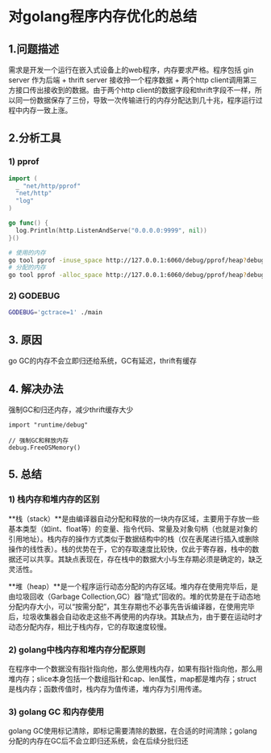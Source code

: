 # 对golang程序内存优化的总结

## 1.问题描述

需求是开发一个运行在嵌入式设备上的web程序，内存要求严格。程序包括 gin server 作为后端 + thrift server 接收拎一个程序数据 + 两个http client调用第三方接口传出接收到的数据。由于两个http client的数据字段和thrift字段不一样，所以同一份数据保存了三份，导致一次传输进行的内存分配达到几十兆，程序运行过程中内存一致上涨。

## 2.分析工具

### 1) pprof

```go
import (
  _ "net/http/pprof"
  "net/http"
  "log"
)

go func() {
  log.Println(http.ListenAndServe("0.0.0.0:9999", nil))
}()
```

```sh
# 使用的内存
go tool pprof -inuse_space http://127.0.0.1:6060/debug/pprof/heap?debug=2
# 分配的内存
go tool pprof -alloc_space http://127.0.0.1:6060/debug/pprof/heap?debug=2
```

### 2) GODEBUG

```sh
GODEBUG='gctrace=1' ./main
```

## 3. 原因

go GC的内存不会立即归还给系统，GC有延迟，thrift有缓存

## 4. 解决办法

强制GC和归还内存，减少thrift缓存大少

```golang
import "runtime/debug"

// 强制GC和释放内存
debug.FreeOSMemory()
```

## 5. 总结

### 1) 栈内存和堆内存的区别

**栈（stack）**是由编译器自动分配和释放的一块内存区域，主要用于存放一些基本类型（如int、float等）的变量、指令代码、常量及对象句柄（也就是对象的引用地址）。栈内存的操作方式类似于数据结构中的栈（仅在表尾进行插入或删除操作的线性表）。栈的优势在于，它的存取速度比较快，仅此于寄存器，栈中的数据还可以共享。其缺点表现在，存在栈中的数据大小与生存期必须是确定的，缺乏灵活性。

**堆（heap）**是一个程序运行动态分配的内存区域。堆内存在使用完毕后，是由垃圾回收（Garbage Collection,GC）器“隐式”回收的。堆的优势是在于动态地分配内存大小，可以“按需分配”，其生存期也不必事先告诉编译器，在使用完毕后，垃圾收集器会自动收走这些不再使用的内存块。其缺点为，由于要在运动时才动态分配内存，相比于栈内存，它的存取速度较慢。

### 2) golang中栈内存和堆内存分配原则

在程序中一个数据没有指针指向他，那么使用栈内存，如果有指针指向他，那么用堆内存；slice本身包括一个数组指针和cap、len属性，map都是堆内存；struct是栈内存；函数传值时，栈内存为值传递，堆内存为引用传递。

### 3) golang GC 和内存使用

golang GC使用标记清除，即标记需要清除的数据，在合适的时间清除；golang分配的内存在GC后不会立即归还系统，会在后续分批归还